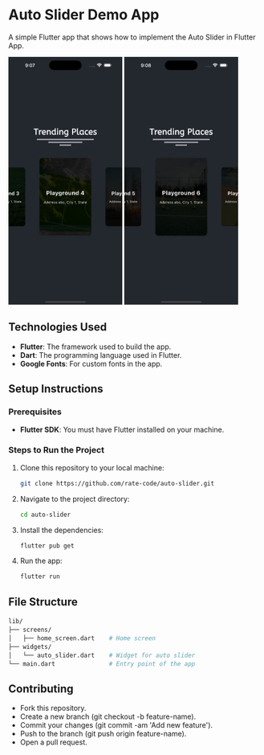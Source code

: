 # Auto Slider Demo App

A simple Flutter app that shows how to implement the Auto Slider in Flutter App.

<p float="left">
  <img src="assets/demo1.png" width="45%"  alt="Demo Image 1"/>
  <img src="assets/demo2.png" width="45%"  alt="Demo Image 2"/>
</p>

## Technologies Used

- **Flutter**: The framework used to build the app.
- **Dart**: The programming language used in Flutter.
- **Google Fonts**: For custom fonts in the app.

## Setup Instructions

### Prerequisites

- **Flutter SDK**: You must have Flutter installed on your machine.

### Steps to Run the Project

1. Clone this repository to your local machine:

   ```bash
   git clone https://github.com/rate-code/auto-slider.git
    ```
2. Navigate to the project directory:
    ```bash
   cd auto-slider
    ```
3. Install the dependencies:
    ```bash
   flutter pub get
    ```
4. Run the app:
    ```bash
   flutter run
    ```

## File Structure

```bash
lib/
├── screens/
│   ├── home_screen.dart    # Home screen
├── widgets/
│   └── auto_slider.dart    # Widget for auto slider
└── main.dart               # Entry point of the app
```

## Contributing

* Fork this repository.
* Create a new branch (git checkout -b feature-name).
* Commit your changes (git commit -am 'Add new feature').
* Push to the branch (git push origin feature-name).
* Open a pull request.